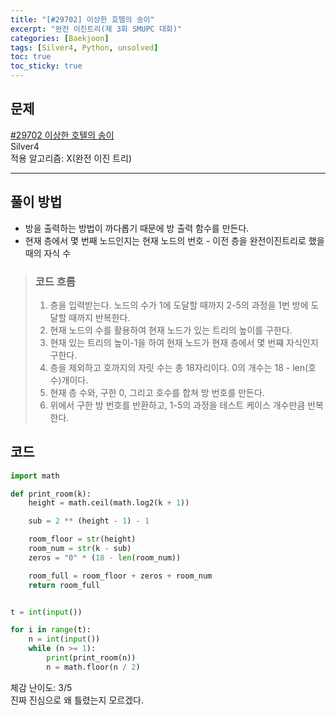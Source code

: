 ```yaml
---
title: "[#29702] 이상한 호텔의 송이"
excerpt: "완전 이진트리(제 3회 SMUPC 대회)"
categories: [Baekjoon]
tags: [Silver4, Python, unsolved]
toc: true
toc_sticky: true
---
```


## 문제
[#29702 이상한 호텔의 송이](https://www.acmicpc.net/problem/29702) <br>
Silver4 <br>
적용 알고리즘: X(완전 이진 트리)

***

## 풀이 방법
* 방을 출력하는 방법이 까다롭기 때문에 방 출력 함수를 만든다.
* 현재 층에서 몇 번째 노드인지는 현재 노드의 번호 - 이전 층을 완전이진트리로 했을 때의 자식 수


> ### 코드 흐름
> 1. 층을 입력받는다. 노드의 수가 1에 도달할 때까지 2-5의 과정을 1번 방에 도달할 때까지 반복한다.
> 2. 현재 노드의 수를 활용하여 현재 노드가 있는 트리의 높이를 구한다.
> 3. 현재 있는 트리의 높이-1을 하여 현재 노드가 현재 층에서 몇 번쨰 자식인지 구한다.
> 4. 층을 제외하고 호까지의 자릿 수는 총 18자리이다. 0의 개수는 18 - len(호수)개이다.
> 5. 현재 층 수와, 구한 0, 그리고 호수를 합쳐 방 번호를 만든다.
> 6. 위에서 구한 방 번호를 반환하고, 1-5의 과정을 테스트 케이스 개수만큼 반복한다.


## 코드
~~~python
import math

def print_room(k):
    height = math.ceil(math.log2(k + 1))

    sub = 2 ** (height - 1) - 1

    room_floor = str(height)
    room_num = str(k - sub)
    zeros = "0" * (18 - len(room_num))

    room_full = room_floor + zeros + room_num
    return room_full


t = int(input())

for i in range(t):
    n = int(input())
    while (n >= 1):
        print(print_room(n))
        n = math.floor(n / 2)
~~~

체감 난이도: 3/5 <br>
진짜 진심으로 왜 틀렸는지 모르겠다.
